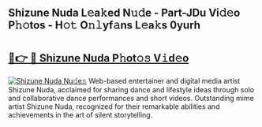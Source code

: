 ## Shizune Nuda L𝚎a𝚔ed N𝚞𝚍e - Part-JDu Vi𝚍𝚎o P𝚑𝚘tos - H𝚘𝚝 O𝚗𝚕yf𝚊ns L𝚎a𝚔s 0yurh

# <h2><a href="http://kf1320.oniu.top/?m=Shizune+Nuda">🔗👉 🔴 Shizune Nuda P𝚑ot𝚘𝚜 V𝚒d𝚎o</a></h2>

[![Shizune Nuda Nu𝚍e𝚜](https://i.imgur.com/0qMVB7G.gif)](http://kf1320.oniu.top/?m=Shizune+Nuda)
Web-based entertainer and digital media artist Shizune Nuda, acclaimed for sharing dance and lifestyle ideas through solo and collaborative dance performances and short videos. Outstanding mime artist Shizune Nuda, recognized for their remarkable abilities and achievements in the art of silent storytelling.  
